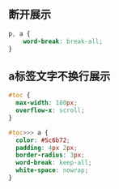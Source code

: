 ## 断开展示
```css
p, a {
    word-break: break-all;
}
```

## a标签文字不换行展示
```css
#toc {
  max-width: 180px;
  overflow-x: scroll;
}

#toc>>> a {
  color: #5c6b72;
  padding: 4px 2px;
  border-radius: 3px;
  word-break: keep-all;
  white-space: nowrap;
}
```